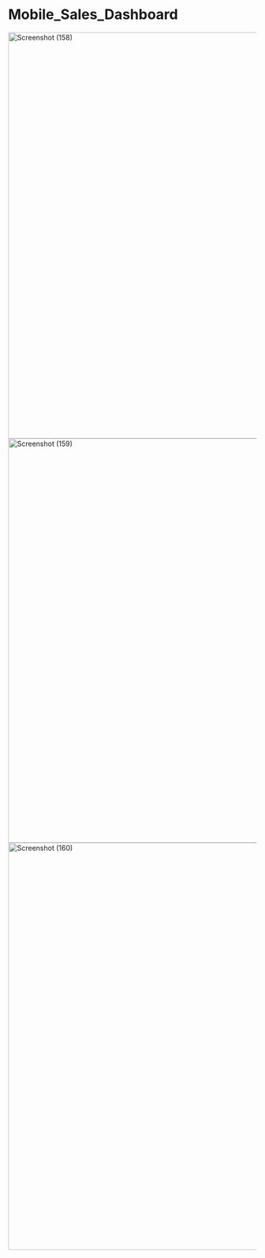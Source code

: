 # Mobile_Sales_Dashboard
<img width="1459" height="822" alt="Screenshot (158)" src="https://github.com/user-attachments/assets/a2ff488f-ffd7-44a6-919f-0985929230e9" />
<img width="1447" height="818" alt="Screenshot (159)" src="https://github.com/user-attachments/assets/b940a39c-b04f-4440-ad17-c3f285f24db3" />
<img width="1450" height="824" alt="Screenshot (160)" src="https://github.com/user-attachments/assets/0faffa3d-5e02-42f9-baf7-a447e0946de4" />


